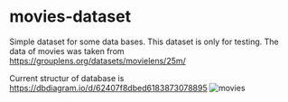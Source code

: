 # movies-dataset
Simple dataset for some data bases.  This dataset is only for testing. The data of movies was taken from https://grouplens.org/datasets/movielens/25m/

Current structur of database is https://dbdiagram.io/d/62407f8dbed6183873078895
![movies](https://user-images.githubusercontent.com/8999141/160290121-9128bb05-5c11-44a3-ba5f-142323ac7d70.png)
